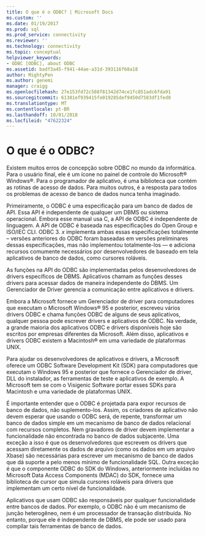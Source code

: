 ```yaml
---
title: O que é o ODBC? | Microsoft Docs
ms.custom: ''
ms.date: 01/19/2017
ms.prod: sql
ms.prod_service: connectivity
ms.reviewer: ''
ms.technology: connectivity
ms.topic: conceptual
helpviewer_keywords:
- ODBC [ODBC], about ODBC
ms.assetid: badf3a45-f941-44ae-a31d-393116f68a18
author: MightyPen
ms.author: genemi
manager: craigg
ms.openlocfilehash: 27e153fd72c588f81342d74ce1fc851adc6fda91
ms.sourcegitcommit: 61381ef939415fe019285def9450d7583df1fed0
ms.translationtype: MT
ms.contentlocale: pt-BR
ms.lasthandoff: 10/01/2018
ms.locfileid: "47622324"
---
```

# <a name="what-is-odbc"></a>O que é o ODBC?
Existem muitos erros de concepção sobre ODBC no mundo da informática. Para o usuário final, ele é um ícone no painel de controle do Microsoft® Windows®. Para o programador de aplicativo, é uma biblioteca que contém as rotinas de acesso de dados. Para muitos outros, é a resposta para todos os problemas de acesso de banco de dados nunca tenha imaginado.  
  
 Primeiramente, o ODBC é uma especificação para um banco de dados de API. Essa API é independente de qualquer um DBMS ou sistema operacional. Embora esse manual usa C, a API de ODBC é independente de linguagem. A API de ODBC é baseada nas especificações do Open Group e ISO/IEC CLI. ODBC 3. *x* implementa ambas essas especificações totalmente – versões anteriores do ODBC foram baseadas em versões preliminares dessas especificações, mas não implementou totalmente-los — e adiciona recursos comumente necessários por desenvolvedores de baseado em tela aplicativos de banco de dados, como cursores roláveis.  
  
 As funções na API do ODBC são implementadas pelos desenvolvedores de drivers específicos de DBMS. Aplicativos chamam as funções desses drivers para acessar dados de maneira independente do DBMS. Um Gerenciador de Driver gerencia a comunicação entre aplicativos e drivers.  
  
 Embora a Microsoft fornece um Gerenciador de driver para computadores que executam o Microsoft Windows® 95 e posterior, escreveu vários drivers ODBC e chama funções ODBC de alguns de seus aplicativos, qualquer pessoa pode escrever drivers e aplicativos de ODBC. Na verdade, a grande maioria dos aplicativos ODBC e drivers disponíveis hoje são escritos por empresas diferentes da Microsoft. Além disso, aplicativos e drivers ODBC existem a Macintosh® em uma variedade de plataformas UNIX.  
  
 Para ajudar os desenvolvedores de aplicativos e drivers, a Microsoft oferece um ODBC Software Development Kit (SDK) para computadores que executam o Windows 95 e posterior que fornece o Gerenciador de driver, DLL do instalador, as ferramentas de teste e aplicativos de exemplo. A Microsoft tem se com o Visigenic Software portar esses SDKs para Macintosh e uma variedade de plataformas UNIX.  
  
 É importante entender que o ODBC é projetada para expor recursos de banco de dados, não suplemento-los. Assim, os criadores de aplicativo não devem esperar que usando o ODBC será, de repente, transformar um banco de dados simple em um mecanismo de banco de dados relacional com recursos completos. Nem gravadores de driver devem implementar a funcionalidade não encontrada no banco de dados subjacente. Uma exceção a isso é que os desenvolvedores que escrevem os drivers que acessam diretamente os dados de arquivo (como os dados em um arquivo Xbase) são necessárias para escrever um mecanismo de banco de dados que dá suporte a pelo menos mínimo de funcionalidade SQL. Outra exceção é que o componente ODBC do SDK do Windows, anteriormente incluídas no Microsoft Data Access Components (MDAC) do SDK, fornece uma biblioteca de cursor que simula cursores roláveis para drivers que implementam um certo nível de funcionalidade.  
  
 Aplicativos que usam ODBC são responsáveis por qualquer funcionalidade entre bancos de dados. Por exemplo, o ODBC não é um mecanismo de junção heterogêneo, nem é um processador de transação distribuída. No entanto, porque ele é independente de DBMS, ele pode ser usado para compilar tais ferramentas de banco de dados.
